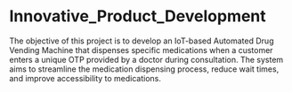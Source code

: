 # Innovative_Product_Development
The objective of this project is to develop an IoT-based Automated Drug Vending Machine that dispenses specific medications when a customer enters a unique OTP provided by a doctor during consultation. The system aims to streamline the medication dispensing process, reduce wait times, and improve accessibility to medications.
